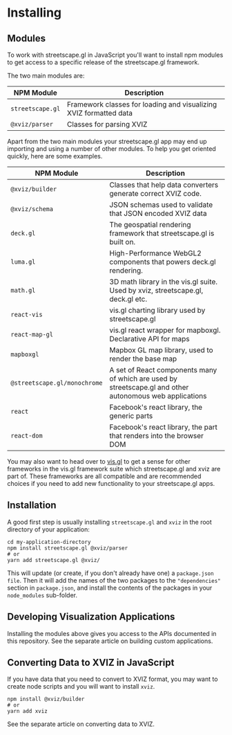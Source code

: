 # Installing

## Modules

To work with streetscape.gl in JavaScript you'll want to install npm modules to get access to a
specific release of the streetscape.gl framework.

The two main modules are:

| NPM Module       | Description                                                       |
| ---------------- | ----------------------------------------------------------------- |
| `streetscape.gl` | Framework classes for loading and visualizing XVIZ formatted data |
| `@xviz/parser`   | Classes for parsing XVIZ                                          |

Apart from the two main modules your streetscape.gl app may end up importing and using a number of
other modules. To help you get oriented quickly, here are some examples.

| NPM Module      | Description                                                                                              |
| --------------- | -------------------------------------------------------------------------------------------------------- |
| `@xviz/builder` | Classes that help data converters generate correct XVIZ code.                                            |
| `@xviz/schema`  | JSON schemas used to validate that JSON encoded XVIZ data                                                |
| `deck.gl`       | The geospatial rendering framework that streetscape.gl is built on.                                      |
| `luma.gl`       | High-Performance WebGL2 components that powers deck.gl rendering.                                        |
| `math.gl`       | 3D math library in the vis.gl suite. Used by xviz, streetscape.gl, deck.gl etc.                          |
| `react-vis`     | vis.gl charting library used by streetscape.gl                                                           |
| `react-map-gl`  | vis.gl react wrapper for mapboxgl. Declarative API for maps                                              |
| `mapboxgl`      | Mapbox GL map library, used to render the base map                                                       |
| `@streetscape.gl/monochrome` | A set of React components many of which are used by streetscape.gl and other autonomous web applications |
| `react`         | Facebook's react library, the generic parts                                                              |
| `react-dom`     | Facebook's react library, the part that renders into the browser DOM                                     |

You may also want to head over to [vis.gl](http://vis.gl) to get a sense for other frameworks in the
vis.gl framework suite which streetscape.gl and xviz are part of. These frameworks are all
compatible and are recommended choices if you need to add new functionality to your streetscape.gl
apps.

## Installation

A good first step is usually installing `streetscape.gl` and `xviz` in the root directory of your
application:

```
cd my-application-directory
npm install streetscape.gl @xviz/parser
# or
yarn add streetscape.gl @xviz/
```

This will update (or create, if you don't already have one) a `package.json file`. Then it will add
the names of the two packages to the `"dependencies"` section in `package.json`, and install the
contents of the packages in your `node_modules` sub-folder.

## Developing Visualization Applications

Installing the modules above gives you access to the APIs documented in this repository. See the
separate article on building custom applications.

## Converting Data to XVIZ in JavaScript

If you have data that you need to convert to XVIZ format, you may want to create node scripts and
you will want to install `xviz`.

```
npm install @xviz/builder
# or
yarn add xviz
```

See the separate article on converting data to XVIZ.
